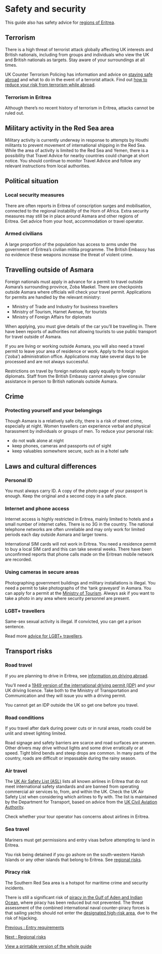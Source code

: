 # Safety and security

This guide also has safety advice for [regions of Eritrea](/foreign-travel-advice/eritrea/regional-risks).

## Terrorism

There is a high threat of terrorist attack globally affecting UK interests and British nationals, including from groups and individuals who view the UK and British nationals as targets. Stay aware of your surroundings at all times.

UK Counter Terrorism Policing has information and advice on [staying safe abroad](https://www.counterterrorism.police.uk/safetyadvice/) and what to do in the event of a terrorist attack. Find out [how to reduce your risk from terrorism while abroad](https://www.gov.uk/guidance/reduce-your-risk-from-terrorism-while-abroad).

### Terrorism in Eritrea

Although there’s no recent history of terrorism in Eritrea, attacks cannot be ruled out.

## Military activity in the Red Sea area

Military activity is currently underway in response to attempts by Houthi militants to prevent movement of international shipping in the Red Sea. While the area of activity is limited to the Red Sea and Yemen, there is a possibility that Travel Advice for nearby countries could change at short notice. You should continue to monitor Travel Advice and follow any relevant instructions from local authorities.

## Political situation

### Local security measures

There are often reports in Eritrea of conscription surges and mobilisation, connected to the regional instability of the Horn of Africa. Extra security measures may still be in place around Asmara and other regions of Eritrea. Get advice from your host, accommodation or travel operator.

### Armed civilians

A large proportion of the population has access to arms under the government of Eritrea’s civilian militia programme. The British Embassy has no evidence these weapons increase the threat of violent crime.

## Travelling outside of Asmara

Foreign nationals must apply in advance for a permit to travel outside Asmara’s surrounding province, Zoba Maekel. There are checkpoints outside Asmara where officials will check your travel permit. Applications for permits are handled by the relevant ministry:

* Ministry of Trade and Industry for business travellers
* Ministry of Tourism, Harnet Avenue, for tourists
* Ministry of Foreign Affairs for diplomats

When applying, you must give details of the car you’ll be travelling in. There have been reports of authorities not allowing tourists to use public transport for travel outside of Asmara.

If you are living or working outside Asmara, you will also need a travel permit to leave your area of residence or work. Apply to the local region (‘zoba’) administration office. Applications may take several days to be processed and are not always successful.

Restrictions on travel by foreign nationals apply equally to foreign diplomats. Staff from the British Embassy cannot always give consular assistance in person to British nationals outside Asmara.

## Crime

### Protecting yourself and your belongings

Though Asmara is a relatively safe city, there is a risk of street crime, especially at night. Women travellers can experience verbal and physical harassment by individuals or groups of men. To reduce your personal risk:

* do not walk alone at night
* keep phones, cameras and passports out of sight
* keep valuables somewhere secure, such as in a hotel safe

## Laws and cultural differences

### Personal ID

You must always carry ID. A copy of the photo page of your passport is enough. Keep the original and a second copy in a safe place.

### Internet and phone access

Internet access is highly restricted in Eritrea, mainly limited to hotels and a small number of internet cafes. There is no 3G in the country. The national telephone networks are often unreliable and may only work for limited periods each day outside Asmara and larger towns.

International SIM cards will not work in Eritrea. You need a residence permit to buy a local SIM card and this can take several weeks. There have been unconfirmed reports that phone calls made on the Eritrean mobile network are recorded.

### Using cameras in secure areas

Photographing government buildings and military installations is illegal. You need a permit to take photographs of the ‘tank graveyard’ in Asmara. You can apply for a permit at the [Ministry of Tourism](http://www.eritrea.be/MoT.htm). Always ask if you want to take a photo in any area where security personnel are present.

### LGBT+ travellers

Same-sex sexual activity is illegal. If convicted, you can get a prison sentence.

Read more [advice for LGBT+ travellers](https://www.gov.uk/lesbian-gay-bisexual-and-transgender-foreign-travel-advice).

## Transport risks

### Road travel

If you are planning to drive in Eritrea, see [information on driving abroad](https://www.gov.uk/driving-abroad).

You’ll need a [1949 version of the international driving permit (IDP)](https://www.gov.uk/driving-abroad/international-driving-permit) and your UK driving licence. Take both to the Ministry of Transportation and Communication and they will issue you with a driving permit.

You cannot get an IDP outside the UK so get one before you travel.

### Road conditions

If you travel after dark during power cuts or in rural areas, roads could be unlit and street lighting limited.

Road signage and safety barriers are scarce and road surfaces are uneven. Other drivers may drive without lights and some drive erratically or at speed. Tight blind bends and steep drops are common. In many parts of the country, roads are difficult or impassable during the rainy season.

### Air travel

The [UK Air Safety List (ASL)](https://www.gov.uk/guidance/uk-air-safety-list) lists all known airlines in Eritrea that do not meet international safety standards and are banned from operating commercial air services to, from, and within the UK. Check the UK Air Safety List when considering which airlines to fly with. The list is maintained by the Department for Transport, based on advice from the [UK Civil Aviation Authority](https://www.caa.co.uk/Commercial-Industry/Airlines/Licensing/Requirements-and-guidance/Third-Country-Operator-Certificates).

Check whether your tour operator has concerns about airlines in Eritrea.

### Sea travel

Mariners must get permissions and entry visas before attempting to land in Eritrea.

You risk being detained if you go ashore on the south-western Hanish Islands or any other islands that belong to Eritrea. See [regional risks](/foreign-travel-advice/eritrea/regional-risks).

### Piracy risk

The Southern Red Sea area is a hotspot for maritime crime and security incidents.

There is still a significant risk of [piracy in the Gulf of Aden and Indian Ocean](https://www.gov.uk/guidance/sea-river-and-piracy-safety), where piracy has been reduced but not prevented. The threat assessment of the combined international naval counter-piracy forces is that sailing yachts should not enter the [designated high-risk area,](https://on-shore.mschoa.org/) due to the risk of hijacking.

[Previous
:
Entry requirements](/foreign-travel-advice/eritrea/entry-requirements)

[Next
:
Regional risks](/foreign-travel-advice/eritrea/regional-risks)

[View a printable version of the whole guide](/foreign-travel-advice/eritrea/print)